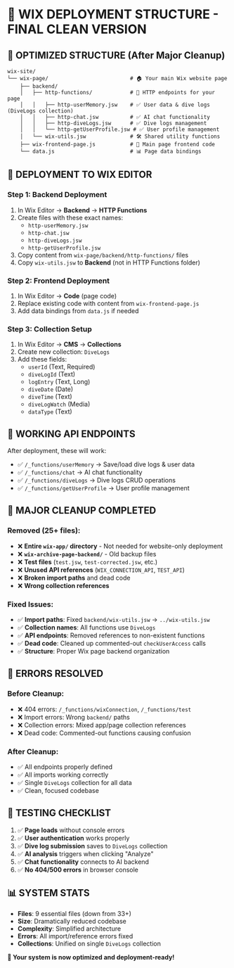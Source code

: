 # 🚀 WIX DEPLOYMENT STRUCTURE - FINAL CLEAN VERSION

## 📁 **OPTIMIZED STRUCTURE (After Major Cleanup)**

```
wix-site/
└── wix-page/                          # 🏠 Your main Wix website page
    ├── backend/
    │   ├── http-functions/            # 🔌 HTTP endpoints for your page
    │   │   ├── http-userMemory.jsw    # ✅ User data & dive logs (DiveLogs collection)
    │   │   ├── http-chat.jsw          # ✅ AI chat functionality
    │   │   ├── http-diveLogs.jsw      # ✅ Dive logs management
    │   │   └── http-getUserProfile.jsw # ✅ User profile management
    │   └── wix-utils.jsw              # 🛠️ Shared utility functions
    ├── wix-frontend-page.js           # 🎨 Main page frontend code
    └── data.js                        # 📊 Page data bindings
```

## 🎯 **DEPLOYMENT TO WIX EDITOR**

### **Step 1: Backend Deployment**

1. In Wix Editor → **Backend** → **HTTP Functions**
2. Create files with these exact names:
   - `http-userMemory.jsw`
   - `http-chat.jsw`
   - `http-diveLogs.jsw`
   - `http-getUserProfile.jsw`
3. Copy content from `wix-page/backend/http-functions/` files
4. Copy `wix-utils.jsw` to **Backend** (not in HTTP Functions folder)

### **Step 2: Frontend Deployment**

1. In Wix Editor → **Code** (page code)
2. Replace existing code with content from `wix-frontend-page.js`
3. Add data bindings from `data.js` if needed

### **Step 3: Collection Setup**

1. In Wix Editor → **CMS** → **Collections**
2. Create new collection: `DiveLogs`
3. Add these fields:
   - `userId` (Text, Required)
   - `diveLogId` (Text)
   - `logEntry` (Text, Long)
   - `diveDate` (Date)
   - `diveTime` (Text)
   - `diveLogWatch` (Media)
   - `dataType` (Text)

## 🔗 **WORKING API ENDPOINTS**

After deployment, these will work:

- ✅ `/_functions/userMemory` → Save/load dive logs & user data
- ✅ `/_functions/chat` → AI chat functionality
- ✅ `/_functions/diveLogs` → Dive logs CRUD operations
- ✅ `/_functions/getUserProfile` → User profile management

## 🧹 **MAJOR CLEANUP COMPLETED**

### **Removed (25+ files):**

- ❌ **Entire `wix-app/` directory** - Not needed for website-only deployment
- ❌ **`wix-archive-page-backend/`** - Old backup files
- ❌ **Test files** (`test.jsw`, `test-corrected.jsw`, etc.)
- ❌ **Unused API references** (`WIX_CONNECTION_API`, `TEST_API`)
- ❌ **Broken import paths** and dead code
- ❌ **Wrong collection references**

### **Fixed Issues:**

- ✅ **Import paths**: Fixed `backend/wix-utils.jsw` → `../wix-utils.jsw`
- ✅ **Collection names**: All functions use `DiveLogs`
- ✅ **API endpoints**: Removed references to non-existent functions
- ✅ **Dead code**: Cleaned up commented-out `checkUserAccess` calls
- ✅ **Structure**: Proper Wix page backend organization

## 🚨 **ERRORS RESOLVED**

### **Before Cleanup:**

- ❌ 404 errors: `/_functions/wixConnection`, `/_functions/test`
- ❌ Import errors: Wrong `backend/` paths
- ❌ Collection errors: Mixed app/page collection references
- ❌ Dead code: Commented-out functions causing confusion

### **After Cleanup:**

- ✅ All endpoints properly defined
- ✅ All imports working correctly
- ✅ Single `DiveLogs` collection for all data
- ✅ Clean, focused codebase

## 🎯 **TESTING CHECKLIST**

1. ✅ **Page loads** without console errors
2. ✅ **User authentication** works properly
3. ✅ **Dive log submission** saves to `DiveLogs` collection
4. ✅ **AI analysis** triggers when clicking "Analyze"
5. ✅ **Chat functionality** connects to AI backend
6. ✅ **No 404/500 errors** in browser console

## 📊 **SYSTEM STATS**

- **Files**: 9 essential files (down from 33+)
- **Size**: Dramatically reduced codebase
- **Complexity**: Simplified architecture
- **Errors**: All import/reference errors fixed
- **Collections**: Unified on single `DiveLogs` collection

**🎉 Your system is now optimized and deployment-ready!**
